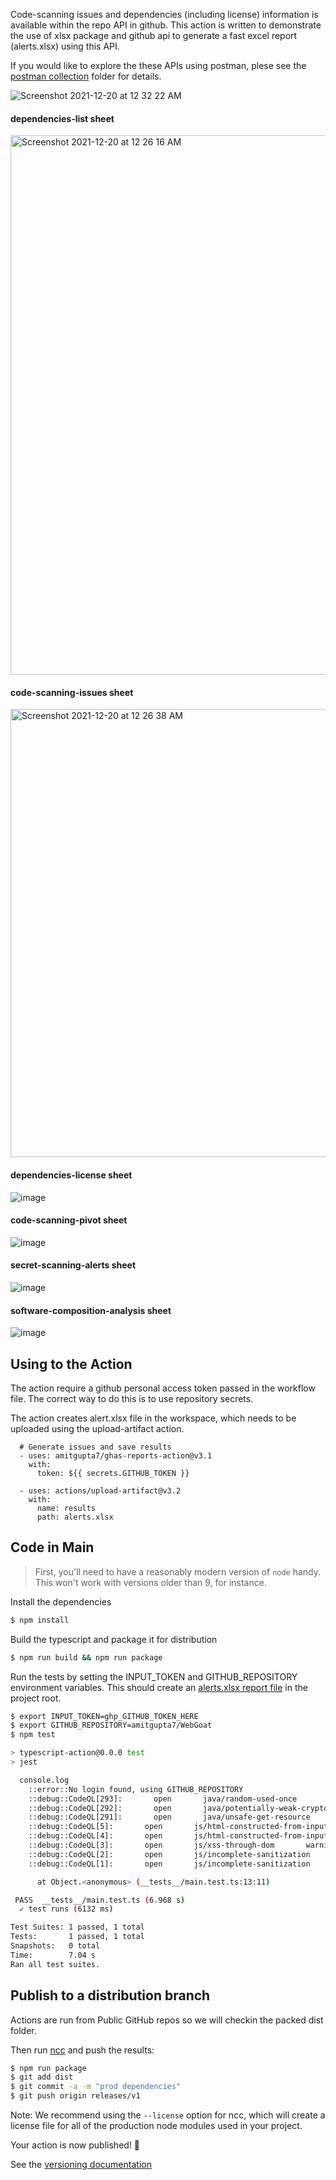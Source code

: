 
Code-scanning issues and dependencies (including license) information is available within the repo API in github. This action is written to demonstrate the use of xlsx package and github api to generate a fast excel report (alerts.xlsx) using this API.  

If you would like to explore the these APIs using postman, plese see the [postman collection](Reports%20Postman%20Collection/) folder for details. 


![Screenshot 2021-12-20 at 12 32 22 AM](https://user-images.githubusercontent.com/23517709/146687440-20259d95-3a6a-4d03-8cf0-4fb401414b41.png)

#### dependencies-list sheet
<img width="863" alt="Screenshot 2021-12-20 at 12 26 16 AM" src="https://user-images.githubusercontent.com/23517709/146687357-062d7710-d33a-4987-9974-0c0c3a364602.png">

#### code-scanning-issues sheet
<img width="717" alt="Screenshot 2021-12-20 at 12 26 38 AM" src="https://user-images.githubusercontent.com/23517709/146687360-b04a651f-6e06-4b40-8b0a-d436e50c68b4.png">

#### dependencies-license sheet
![image](https://user-images.githubusercontent.com/23517709/147328752-73398082-421b-4429-b7cb-0059eeab3abb.png)

#### code-scanning-pivot sheet
![image](https://user-images.githubusercontent.com/23517709/152539730-72f7c44a-43f5-44f4-b3be-35d002f31dd8.png)

#### secret-scanning-alerts sheet
![image](https://user-images.githubusercontent.com/23517709/151943026-5153f538-7ce0-4cda-a6f0-cbe638876925.png)

#### software-composition-analysis sheet
![image](https://user-images.githubusercontent.com/23517709/152521657-4c2ab1f2-0d85-45b4-bdb9-feacf6befc91.png)


## Using to the Action

The action require a github personal access token passed in the workflow file. The correct way to do this is to use repository secrets.

The action creates alert.xlsx file in the workspace, which needs to be uploaded using the upload-artifact action.

      # Generate issues and save results
      - uses: amitgupta7/ghas-reports-action@v3.1
        with:
          token: ${{ secrets.GITHUB_TOKEN }}

      - uses: actions/upload-artifact@v3.2
        with:
          name: results
          path: alerts.xlsx          

## Code in Main

> First, you'll need to have a reasonably modern version of `node` handy. This won't work with versions older than 9, for instance.

Install the dependencies  
```bash
$ npm install
```

Build the typescript and package it for distribution
```bash
$ npm run build && npm run package
```

Run the tests by setting the INPUT_TOKEN and GITHUB_REPOSITORY environment variables. This should create an [alerts.xlsx report file](alerts.xlsx) in the project root. 

```bash
$ export INPUT_TOKEN=ghp_GITHUB_TOKEN_HERE
$ export GITHUB_REPOSITORY=amitgupta7/WebGoat
$ npm test

> typescript-action@0.0.0 test
> jest

  console.log
    ::error::No login found, using GITHUB_REPOSITORY
    ::debug::CodeQL[293]:       open       java/random-used-once       warning
    ::debug::CodeQL[292]:       open       java/potentially-weak-cryptographic-algorithm       warning
    ::debug::CodeQL[291]:       open       java/unsafe-get-resource       warning
    ::debug::CodeQL[5]:       open       js/html-constructed-from-input       error
    ::debug::CodeQL[4]:       open       js/html-constructed-from-input       error
    ::debug::CodeQL[3]:       open       js/xss-through-dom       warning
    ::debug::CodeQL[2]:       open       js/incomplete-sanitization       warning
    ::debug::CodeQL[1]:       open       js/incomplete-sanitization       warning

      at Object.<anonymous> (__tests__/main.test.ts:13:11)

 PASS  __tests__/main.test.ts (6.968 s)
  ✓ test runs (6132 ms)

Test Suites: 1 passed, 1 total
Tests:       1 passed, 1 total
Snapshots:   0 total
Time:        7.04 s
Ran all test suites.
```

## Publish to a distribution branch

Actions are run from Public GitHub repos so we will checkin the packed dist folder. 

Then run [ncc](https://github.com/zeit/ncc) and push the results:
```bash
$ npm run package
$ git add dist
$ git commit -a -m "prod dependencies"
$ git push origin releases/v1
```

Note: We recommend using the `--license` option for ncc, which will create a license file for all of the production node modules used in your project.

Your action is now published! :rocket: 

See the [versioning documentation](https://github.com/actions/toolkit/blob/master/docs/action-versioning.md)
